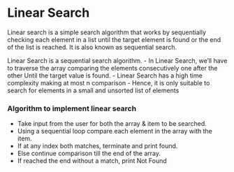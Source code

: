 # Linear Search

Linear search is a simple search algorithm that works by sequentially checking each element in a list until the target element is found or the end of the list is reached. It is also known as sequential search.

Linear Search is a sequential search algorithm. - In Linear Search, we’ll have to traverse the array comparing the elements consecutively one after the other
Until the target value is found. - Linear Search has a high time complexity making at most n comparison - Hence, it is only suitable to search for elements in a small and unsorted list of elements

### Algorithm to implement linear search

- Take input from the user for both the array & item to be searched.
- Using a sequential loop compare each element in the array with the item.
- If at any index both matches, terminate and print found.
- Else continue comparison till the end of the array.
- If reached the end without a match, print Not Found
